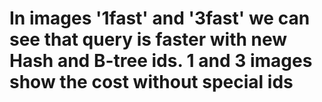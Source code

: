 # In images '1fast' and '3fast' we can see that query is faster with new Hash and B-tree ids. 1 and 3 images show the cost without special ids
